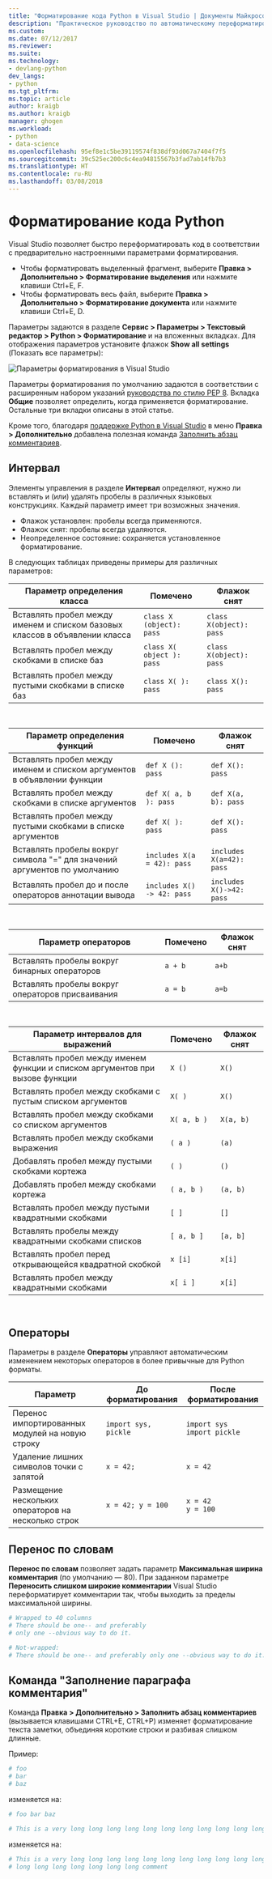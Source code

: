 ```yaml
---
title: "Форматирование кода Python в Visual Studio | Документы Майкрософт"
description: "Практическое руководство по автоматическому переформатированию кода Python в Visual Studio, в том числе интервалы, операторы, переносы и комментарии."
ms.custom: 
ms.date: 07/12/2017
ms.reviewer: 
ms.suite: 
ms.technology:
- devlang-python
dev_langs:
- python
ms.tgt_pltfrm: 
ms.topic: article
author: kraigb
ms.author: kraigb
manager: ghogen
ms.workload:
- python
- data-science
ms.openlocfilehash: 95ef8e1c5be39119574f838df93d067a7404f7f5
ms.sourcegitcommit: 39c525ec200c6c4ea94815567b3fad7ab14fb7b3
ms.translationtype: HT
ms.contentlocale: ru-RU
ms.lasthandoff: 03/08/2018
---
```

# <a name="formatting-python-code"></a>Форматирование кода Python

Visual Studio позволяет быстро переформатировать код в соответствии с предварительно настроенными параметрами форматирования.

- Чтобы форматировать выделенный фрагмент, выберите **Правка > Дополнительно > Форматирование выделения** или нажмите клавиши Ctrl+E, F.
- Чтобы форматировать весь файл, выберите **Правка > Дополнительно > Форматирование документа** или нажмите клавиши Ctrl+E, D.

Параметры задаются в разделе **Сервис > Параметры > Текстовый редактор > Python > Форматирование** и на вложенных вкладках. Для отображения параметров установите флажок **Show all settings** (Показать все параметры):

![Параметры форматирования в Visual Studio](media/options-editor-formatting.png)

Параметры форматирования по умолчанию задаются в соответствии с расширенным набором указаний [руководства по стилю PEP 8](http://www.python.org/dev/peps/pep-0008/). Вкладка **Общие** позволяет определить, когда применяется форматирование. Остальные три вкладки описаны в этой статье.

Кроме того, благодаря [поддержке Python в Visual Studio](installing-python-support-in-visual-studio.md) в меню **Правка > Дополнительно** добавлена полезная команда [Заполнить абзац комментариев](#fill-comment-paragraph-command).

## <a name="spacing"></a>Интервал

Элементы управления в разделе **Интервал** определяют, нужно ли вставлять и (или) удалять пробелы в различных языковых конструкциях. Каждый параметр имеет три возможных значения.

- Флажок установлен: пробелы всегда применяются.
- Флажок снят: пробелы всегда удаляются.
- Неопределенное состояние: сохраняется установленное форматирование.

В следующих таблицах приведены примеры для различных параметров:

| Параметр определения класса | Помечено | Флажок снят |
| --- | --- | --- | 
| Вставлять пробел между именем и списком базовых классов в объявлении класса | `class X (object): pass` | `class X(object): pass` | 
| Вставлять пробел между скобками в списке баз | `class X( object ): pass` | `class X(object): pass` |
| Вставлять пробел между пустыми скобками в списке баз | `class X( ): pass` | `class X(): pass` |

<br/>

| Параметр определения функций | Помечено | Флажок снят |
| --- | --- | --- |
| Вставлять пробел между именем и списком аргументов в объявлении функции | `def X (): pass` | `def X(): pass` | 
| Вставлять пробел между скобками в списке аргументов | `def X( a, b ): pass` | `def X(a, b): pass` |
| Вставлять пробел между пустыми скобками в списке аргументов | `def X( ): pass` | `def X(): pass` |
| Вставлять пробелы вокруг символа "=" для значений аргументов по умолчанию | `includes X(a = 42): pass` | `includes X(a=42): pass` |
| Вставлять пробел до и после операторов аннотации вывода | `includes X() -> 42: pass` | `includes X()->42: pass` |

<br/>

| Параметр операторов | Помечено | Флажок снят |
| --- | --- | --- |
| Вставлять пробелы вокруг бинарных операторов | `a + b` | `a+b` |
| Вставлять пробелы вокруг операторов присваивания | `a = b` | `a=b` |

<br/>

| Параметр интервалов для выражений | Помечено | Флажок снят |
| --- | --- | --- |
| Вставлять пробел между именем функции и списком аргументов при вызове функции | `X ()` | `X()` |
| Вставлять пробел между скобками с пустым списком аргументов | `X( )` | `X()` |
| Вставлять пробел между скобками со списком аргументов | `X( a, b )` | `X(a, b)` |
| Вставлять пробел между скобками выражения | `( a )` | `(a)` |
| Добавлять пробел между пустыми скобками кортежа | `( )` | `()` |
| Добавлять пробел между скобками кортежа | `( a, b )` | `(a, b)` |
| Вставлять пробел между пустыми квадратными скобками | `[ ]` | `[]` |
| Вставлять пробелы между квадратными скобками списков | `[ a, b ]` | `[a, b]` |
| Вставлять пробел перед открывающейся квадратной скобкой | `x [i]` | `x[i]` |
| Вставлять пробел между квадратными скобками | `x[ i ]` | `x[i]` |

<br/>

## <a name="statements"></a>Операторы

Параметры в разделе **Операторы** управляют автоматическим изменением некоторых операторов в более привычные для Python форматы.

| Параметр | До форматирования | После форматирования |
| --- | --- | --- |
| Перенос импортированных модулей на новую строку | `import sys, pickle` | `import sys`<br/>`import pickle` |
| Удаление лишних символов точки с запятой | `x = 42;` | `x = 42` |
| Размещение нескольких операторов на несколько строк | `x = 42; y = 100` | `x = 42`<br/>`y = 100` |

## <a name="wrapping"></a>Перенос по словам

**Перенос по словам** позволяет задать параметр **Максимальная ширина комментария** (по умолчанию — 80). При заданном параметре **Переносить слишком широкие комментарии** Visual Studio переформатирует комментарии так, чтобы выходить за пределы максимальной ширины.

```python
# Wrapped to 40 columns
# There should be one-- and preferably
# only one --obvious way to do it.
```

```python
# Not-wrapped:
# There should be one-- and preferably only one --obvious way to do it.
```

## <a name="fill-comment-paragraph-command"></a>Команда "Заполнение параграфа комментария"

Команда **Правка > Дополнительно > Заполнить абзац комментариев** (вызывается клавишами CTRL+E, CTRL+P) изменяет форматирование текста заметки, объединяя короткие строки и разбивая слишком длинные.

Пример:

```python
# foo
# bar
# baz
```

изменяется на:

```python
# foo bar baz
```

```python
# This is a very long long long long long long long long long long long long long long long long long long long comment
```

изменяется на:

```python
# This is a very long long long long long long long long long long long long
# long long long long long long long comment
```
